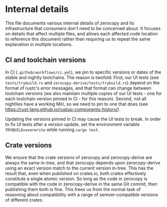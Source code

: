# Internal details

This file documents various internal details of zerocopy and its infrastructure
that consumers don't need to be concerned about. It focuses on details that
affect multiple files, and allows each affected code location to reference this
document rather than requiring us to repeat the same explanation in multiple
locations.

## CI and toolchain versions

In CI (`.github/workflows/ci.yml`), we pin to specific versions or dates of the
stable and nightly toolchains. The reason is twofold: First, our UI tests (see
`tests/trybuild.rs` and `zerocopy-derive/tests/trybuild.rs`) depend on the
format of rustc's error messages, and that format can change between toolchain
versions (we also maintain multiple copies of our UI tests - one for each
toolchain version pinned in CI - for this reason). Second, not all nightlies
have a working Miri, so we need to pin to one that does (see
https://rust-lang.github.io/rustup-components-history/).

Updating the versions pinned in CI may cause the UI tests to break. In order to
fix UI tests after a version update, set the environment variable
`TRYBUILD=overwrite` while running `cargo test`.

## Crate versions

We ensure that the crate versions of zerocopy and zerocopy-derive are always the
same in-tree, and that zerocopy depends upon zerocopy-derive using an exact
version match to the current version in-tree. This has the result that, even
when published on crates.io, both crates effectively constitute a single atomic
version. So long as the code in zerocopy is compatible with the code in
zerocopy-derive in the same Git commit, then publishing them both is fine. This
frees us from the normal task of reasoning about compatibility with a range of
semver-compatible versions of different crates.